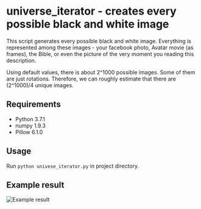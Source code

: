 # universe_iterator - creates every possible black and white image

This script generates every possible black and white image. Everything is represented among these images - your facebook photo, Avatar movie (as frames), the Bible, or even the picture of the very moment you reading this description.

Using default values, there is about 2^1000 possible images. Some of them are just rotations. Therefore, we can roughly estimate that there are (2^1000)/4 unique images.

## Requirements

- Python 3.7.1
- numpy 1.9.3
- Pillow 6.1.0

## Usage

Run `python univese_iterator.py` in project directory.

## Example result

![Example result]()
